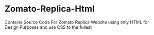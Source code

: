 # Zomato-Replica-Html
Contains Source Code For Zomato Replica Website using only HTML for Design Purposes and use CSS to the fullest
